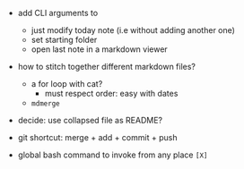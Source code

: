 - add CLI arguments to
	- just modify today note (i.e without adding another one)
	- set starting folder
	- open last note in a markdown viewer

- how to stitch together different markdown files?
	- a for loop with cat?
		- must respect order: easy with dates
	- `mdmerge`
- decide: use collapsed file as README?
- git shortcut: merge + add + commit + push
- global bash command to invoke from any place `[X]`